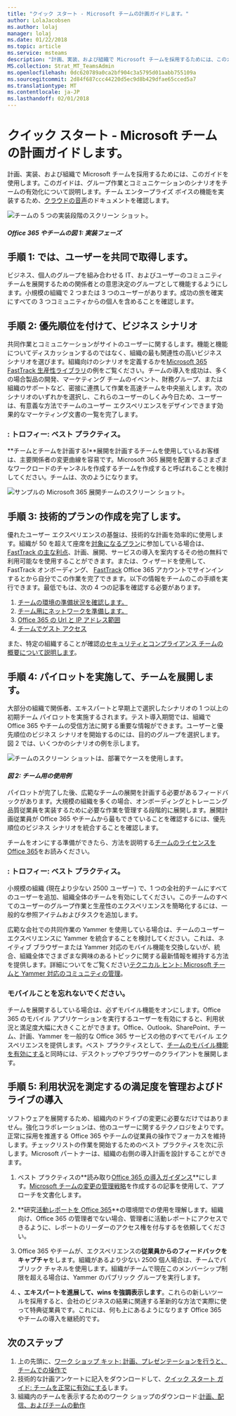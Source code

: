 ```yaml
---
title: "クイック スタート - Microsoft チームの計画ガイドします。"
author: LolaJacobsen
ms.author: lolaj
manager: lolaj
ms.date: 01/22/2018
ms.topic: article
ms.service: msteams
description: "計画、実装、および組織で Microsoft チームを採用するためには、このガイドを使用します。"
MS.collection: Strat_MT_TeamsAdmin
ms.openlocfilehash: 0dc620789a0ca2bf904c3a5795d01aabb755109a
ms.sourcegitcommit: 2d84f687ccc44220d5ec9d8b429dfae65cced5a7
ms.translationtype: MT
ms.contentlocale: ja-JP
ms.lasthandoff: 02/01/2018
---
```

<a name="quick-start---microsoft-teams-planning-guide"></a>クイック スタート - Microsoft チームの計画ガイドします。
==========================================================

計画、実装、および組織で Microsoft チームを採用するためには、このガイドを使用します。このガイドは、グループ作業とコミュニケーションのシナリオをチームの有効化について説明します。チーム エンタープライズ ボイスの機能を実装するため、[クラウドの音声](https://docs.microsoft.com/MicrosoftTeams/cloud-voice-deployment)のドキュメントを確認します。

![チームの 5 つの実装段階のスクリーン ショット。](media/quick-start-enable-Teams-Implementation-Phases.png)
#### <a name="figure-1-implementation-phases-of-office-365-and-teams"></a>*Office 365 やチームの図 1: 実装フェーズ*

## <a name="step-1-get-your-people-together"></a>手順 1: では、ユーザーを共同で取得します。

ビジネス、個人のグループを組み合わせる IT、およびユーザーのコミュニティ チームを展開するための関係者との意思決定のグループとして機能するようにします。小規模の組織で 2 つまたは 3 つのユーザーがあります。成功の旅を確実にすべての 3 つコミュニティからの個人を含めることを確認します。  

## <a name="step-2--prioritize-your-business-scenarios"></a>手順 2: 優先順位を付けて、ビジネス シナリオ

共同作業とコミュニケーションがサイトのユーザーに関するします。機能と機能についてディスカッションするのではなく、組織の最も関連性の高いビジネス シナリオを選びます。組織向けのシナリオを定義するかを[Microsoft 365 FastTrack 生産性ライブラリ](https://fasttrack.microsoft.com/microsoft365/productivitylibrary)の例をご覧ください。チームの導入を成功は、多くの場合製品の開発、マーケティング チームのイベント、財務グループ、または組織のサポートなど、密接に連携して作業を高速チームを中央揃えします。次のシナリオのいずれかを選択し、これらのユーザーのしくみ今日ため、ユーザーは、有意義な方法でチームのユーザー エクスペリエンスをデザインできます効果的なマーケティング文書の一覧を完了します。

### <a name="trophy-best-practice"></a>: トロフィー: ベスト プラクティス。
**チームとチームを計画する!**展開を計画するチームを使用しているお客様は、主要関係者の変更曲線を容易です。Microsoft 365 展開を配置するさまざまなワークロードのチャンネルを作成するチームを作成すると呼ばれることを検討してください。チームは、次のようになります。

![サンプルの Microsoft 365 展開チームのスクリーン ショット。](media/quick-start-enable-Teams-Microsoft365-Deployment-Team.png)

## <a name="step-3-complete-technical-planning"></a>手順 3: 技術的プランの作成を完了します。

優れたユーザー エクスペリエンスの基盤は、技術的な計画を効率的に使用します。組織が 50 を超えて座席を[対象になるプラン](https://technet.microsoft.com/library/dn783224.aspx)に参加している場合は、 [FastTrack の主な利点](https://technet.microsoft.com/library/dn783224.aspx?f=255&MSPPError=-2147217396)、計画、展開、サービスの導入を案内するその他の無料で利用可能なを使用することができます。または、ウィザードを使用して、FastTrack オンボーディング、 [FastTrack](https://fasttrack.microsoft.com/) Office 365 アカウントでサインインするとから自分でこの作業を完了できます。以下の情報をチームのこの手順を実行できます。最低でもは、次の 4 つの記事を確認する必要があります。

1.  [チームの環境の準備状況を確認します。](environment-readiness.md)
2.  [チーム用にネットワークを準備します。](prepare-network.md)
3.  [Office 365 の Url と IP アドレス範囲](office-365-urls-ip-address-ranges.md)
4.  [チームでゲスト アクセス](guest-access.md)

また、特定の組織することが確認[のセキュリティとコンプライアンス チームの概要について説明します](security-compliance-overview.md)。


## <a name="step-4-conduct-pilots-and-deploy-teams"></a>手順 4: パイロットを実施して、チームを展開します。

大部分の組織で関係者、エキスパートと早期上で選択したシナリオの 1 つ以上の初期チーム パイロットを実施するされます。テスト導入期間では、組織で Office 365 やチームの受信方法に関する重要な情報ができます。ユーザーと優先順位のビジネス シナリオを開始するのには、目的のグループを選択します。図 2 では、いくつかのシナリオの例を示します。


![チームのスクリーン ショットは、部署でケースを使用します。](media/quick-start-enable-Teams-Use-cases-by-department.png)
#### <a name="figure-2-use-case-examples-for-teams"></a>*図 2: チーム用の使用例*

パイロットが完了した後、広範なチームの展開を計画する必要があるフィードバックがあります。大規模の組織を多くの場合、オンボーディングとトレーニング品質従業員を実装するために必要な作業を管理する段階的に展開します。展開計画従業員が Office 365 やチームから最もできていることを確認するには、優先順位のビジネス シナリオを統合することを確認します。

チームをオンにする準備ができたら、方法を説明する[チームのライセンスを Office 365](office-365-licensing.md)をお読みください。


### <a name="trophy-best-practice"></a>: トロフィー: ベスト プラクティス。
小規模の組織 (現在より少ない 2500 ユーザー) で、1 つの全社的チームにすべてのユーザーを追加、組織全体のチームを有効にしてください。このチームのすべてのユーザーのグループ作業と生産性のエクスペリエンスを簡略化するには、一般的な参照アイテムおよびタスクを追加します。

広範な会社での共同作業の Yammer を使用している場合は、チームのユーザー エクスペリエンスに Yammer を統合することを検討してください。これは、ネイティブ ブラウザーまたは Yammer 対応のモバイル機能を交換しないが、統合、組織全体でさまざまな興味のあるトピックに関する最新情報を維持する方法を提供します。詳細についてをご覧ください[テクニカル ヒント: Microsoft チームと Yammer 対応のコミュニティの管理](https://youtu.be/LU-sv-07jcY)。

### <a name="dont-forget-mobile"></a>モバイルことを忘れないでください。
チームを展開するしている場合は、必ずモバイル機能をオンにします。Office 365 のモバイル アプリケーションを実行するユーザーを有効にすると、利用状況と満足度大幅に大きくことができます。Office、Outlook、SharePoint、チーム、計画、Yammer を一般的な Office 365 サービスの他のすべてモバイル エクスペリエンスを提供します。ベスト プラクティスとして、[チームのモバイル機能を有効にする](get-clients.md#mobile-clients)と同時には、デスクトップやブラウザーのクライアントを展開します。


## <a name="step-5-measure-usage-manage-satisfaction-and-drive-adoption"></a>手順 5: 利用状況を測定するの満足度を管理およびドライブの導入

ソフトウェアを展開するため、組織内のドライブの変更に必要なだけではありません。強化コラボレーションは、他のユーザーに関するテクノロジをよりです。正常に採用を推進する Office 365 やチームの従業員の操作でフォーカスを維持します。チェックリストの作業を開始するためのベスト プラクティスを次に示します。Microsoft パートナーは、組織の右側の導入計画を設計することができます。

1. ベスト プラクティスの**読み取り[Office 365 の導入ガイダンス]( https://aka.ms/office365adoptionguide)**にします。[Microsoft チームの変更の管理戦略](change-management-strategy.md)を作成するの記事を使用して、アプローチを文書化します。
1. **研究[活動レポートを Office 365](https://support.office.com/article/Activity-Reports-in-the-Office-365-admin-center-0d6dfb17-8582-4172-a9a9-aed798150263)**の環境間での使用を理解します。組織向け、Office 365 の管理者でない場合、管理者に活動レポートにアクセスできるように、レポートのリーダーのアクセス権を付与するを依頼してください。
2. Office 365 やチームが、エクスペリエンスの**従業員からのフィードバックをキャプチャ**をします。組織があるより少ない 2500 個人場合は、チームでパブリック チャネルを使用します。組織がチームで現在このメンバーシップ制限を超える場合は、Yammer のパブリック グループを実行します。 

4. **、エキスパートを進展して、wins を強調表示します**。これらの新しいツールを採用すると、会社のビジネスの結果に関連する革新的な方法で実際に使って特典従業員です。これには、何も上にあるようになります Office 365 やチームの導入を継続的です。


## <a name="next-steps"></a>次のステップ
1. 上の先頭に、[ワーク ショップ キット: 計画、プレゼンテーションを行うと、チームでの操作で](planning-workshop-practical-guide.md)
2. 技術的な計画アンケートに記入をダウンロードして、[クイック スタート ガイド: チームを正常に有効にする](http://download.microsoft.com/download/F/3/9/F39B4F10-5720-4516-87E1-91E5A5678EFB/MicrosoftTeams-AdminQuickStart-EnableTeams.docx)します。
3. 組織内のチームを表示するためのワーク ショップのダウンロード:[計画、配信、およびチームの動作](http://download.microsoft.com/download/A/A/D/AAD74246-790D-4E61-8DA0-865742CB42DB/MicrosoftTeams-Planning-Workshop-Dec2017.pptx)